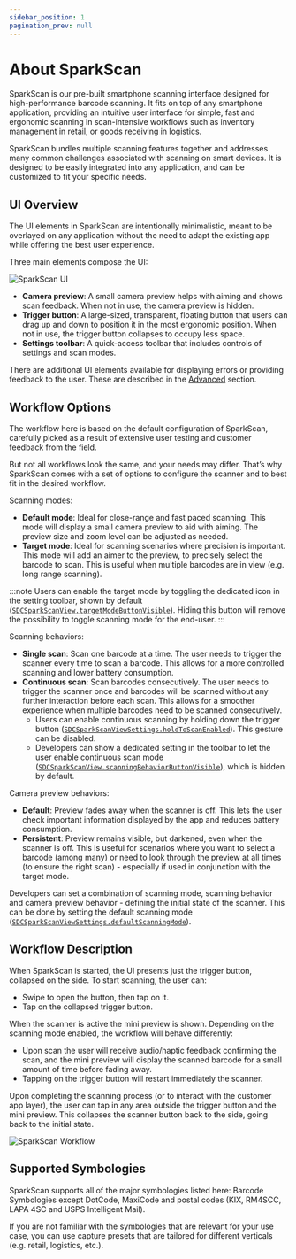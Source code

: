 ```yaml
---
sidebar_position: 1
pagination_prev: null
---
```


# About SparkScan

SparkScan is our pre-built smartphone scanning interface designed for high-performance barcode scanning. It fits on top of any smartphone application, providing an intuitive user interface for simple, fast and ergonomic scanning in scan-intensive workflows such as inventory management in retail, or goods receiving in logistics.

SparkScan bundles multiple scanning features together and addresses many common challenges associated with scanning on smart devices. It is designed to be easily integrated into any application, and can be customized to fit your specific needs.

## UI Overview

The UI elements in SparkScan are intentionally minimalistic, meant to be overlayed on any application without the need to adapt the existing app while offering the best user experience.

Three main elements compose the UI:

![SparkScan UI](/img/sparkscan/features_web.png)

- **Camera preview**: A small camera preview helps with aiming and shows scan feedback. When not in use, the camera preview is hidden.
- **Trigger button**: A large-sized, transparent, floating button that users can drag up and down to position it in the most ergonomic position. When not in use, the trigger button collapses to occupy less space.
- **Settings toolbar**: A quick-access toolbar that includes controls of settings and scan modes.

There are additional UI elements available for displaying errors or providing feedback to the user. These are described in the [Advanced](./advanced.md) section.

## Workflow Options

The workflow here is based on the default configuration of SparkScan, carefully picked as a result of extensive user testing and customer feedback from the field.

But not all workflows look the same, and your needs may differ. That’s why SparkScan comes with a set of options to configure the scanner and to best fit in the desired workflow.

Scanning modes:

- **Default mode**: Ideal for close-range and fast paced scanning. This mode will display a small camera preview to aid with aiming. The preview size and zoom level can be adjusted as needed.
- **Target mode**: Ideal for scanning scenarios where precision is important. This mode will add an aimer to the preview, to precisely select the barcode to scan. This is useful when multiple barcodes are in view (e.g. long range scanning).

:::note
Users can enable the target mode by toggling the dedicated icon in the setting toolbar, shown by default ([`SDCSparkScanView.targetModeButtonVisible`](https://docs.scandit.com/data-capture-sdk/web/barcode-capture/api/ui/spark-scan-view.html#property-scandit.datacapture.barcode.spark.ui.SparkScanView.TargetModeButtonVisible)). Hiding this button will remove the possibility to toggle scanning mode for the end-user.
:::

Scanning behaviors:

- **Single scan**: Scan one barcode at a time. The user needs to trigger the scanner every time to scan a barcode. This allows for a more controlled scanning and lower battery consumption.
- **Continuous scan**: Scan barcodes consecutively. The user needs to trigger the scanner once and barcodes will be scanned without any further interaction before each scan. This allows for a smoother experience when multiple barcodes need to be scanned consecutively.
    - Users can enable continuous scanning by holding down the trigger button ([`SDCSparkScanViewSettings.holdToScanEnabled`](https://docs.scandit.com/data-capture-sdk/web/barcode-capture/api/ui/spark-scan-view-settings.html#property-scandit.datacapture.barcode.spark.ui.SparkScanViewSettings.HoldToScanEnabled)). This gesture can be disabled.
    - Developers can show a dedicated setting in the toolbar to let the user enable continuous scan mode ([`SDCSparkScanView.scanningBehaviorButtonVisible`](https://docs.scandit.com/data-capture-sdk/web/barcode-capture/api/ui/spark-scan-view.html#property-scandit.datacapture.barcode.spark.ui.SparkScanView.ScanningBehaviorButtonVisible)), which is hidden by default.

Camera preview behaviors:

- **Default**: Preview fades away when the scanner is off. This lets the user check important information displayed by the app and reduces battery consumption.
- **Persistent**: Preview remains visible, but darkened, even when the scanner is off. This is useful for scenarios where you want to select a barcode (among many) or need to look through the preview at all times (to ensure the right scan) - especially if used in conjunction with the target mode.

Developers can set a combination of scanning mode, scanning behavior and camera preview behavior - defining the initial state of the scanner. This can be done by setting the default scanning mode ([`SDCSparkScanViewSettings.defaultScanningMode`](https://docs.scandit.com/data-capture-sdk/web/barcode-capture/api/ui/spark-scan-view-settings.html#property-scandit.datacapture.barcode.spark.ui.SparkScanViewSettings.DefaultScanningMode)).

## Workflow Description

When SparkScan is started, the UI presents just the trigger button, collapsed on the side. To start scanning, the user can:
- Swipe to open the button, then tap on it.
- Tap on the collapsed trigger button.

When the scanner is active the mini preview is shown. Depending on the scanning mode enabled, the workflow will behave differently:
- Upon scan the user will receive audio/haptic feedback confirming the scan, and the mini preview will display the scanned barcode for a small amount of time before fading away.
- Tapping on the trigger button will restart immediately the scanner.

Upon completing the scanning process (or to interact with the customer app layer), the user can tap in any area outside the trigger button and the mini preview. This collapses the scanner button back to the side, going back to the initial state.

![SparkScan Workflow](/img/sparkscan/workflow-example.gif)

## Supported Symbologies

SparkScan supports all of the major symbologies listed here: Barcode Symbologies except DotCode, MaxiCode and postal codes (KIX, RM4SCC, LAPA 4SC and USPS Intelligent Mail).

If you are not familiar with the symbologies that are relevant for your use case, you can use capture presets that are tailored for different verticals (e.g. retail, logistics, etc.).
